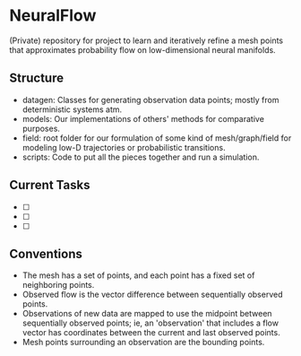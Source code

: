 # NeuralFlow

(Private) repository for project to learn and iteratively refine a mesh points that approximates probability flow on low-dimensional neural manifolds.

## Structure
* datagen: Classes for generating observation data points; mostly from deterministic systems atm.
* models: Our implementations of others' methods for comparative purposes.
* field: root folder for our formulation of some kind of mesh/graph/field for modeling low-D trajectories or probabilistic transitions.
* scripts: Code to put all the pieces together and run a simulation.


## Current Tasks
- [ ] 
- [ ] 
- [ ] 


## Conventions
* The mesh has a set of points, and each point has a fixed set of neighboring points.
* Observed flow is the vector difference between sequentially observed points.
* Observations of new data are mapped to use the midpoint between sequentially observed points; ie, an 'observation' that includes a flow vector has coordinates between the current and last observed points.
* Mesh points surrounding an observation are the bounding points.
